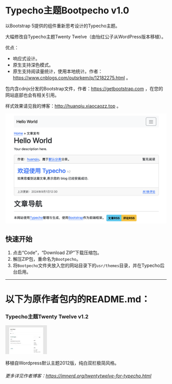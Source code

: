 # Typecho主题Bootpecho v1.0

以Bootstrap 5提供的组件重新思考设计的Typecho主题。

大幅修改自Typecho主题Twenty Twelve（由怡红公子从WordPress版本移植）。

优点：

- 响应式设计。
- 原生支持深色模式。
- 原生支持阅读量统计，使用本地统计。作者：https://www.cnblogs.com/outsrkem/p/12182275.html 。

包内含cdnjs分发的Bootstrap文件，作者：https://getbootstrap.com ，在您的网站底部也会有相关引用。

样式效果请见我的博客：http://huanqiu.xiaocaozz.top 。

![screenshot](screenshot.png)

## 快速开始

1. 点击“Code”，“Download ZIP”下载压缩包。
2. 解压ZIP包，重命名为`Bootpecho`。
3. 将`Bootpecho`文件夹放入您的网站目录下的`usr/themes`目录，并在Typecho后台启用。

---

# 以下为原作者包内的README.md：

### Typecho主题Twenty Twelve v1.2

![screenshot](legacy_screenshot.png)

移植自Wordpress默认主题2012版，纯白双栏极简风格。

###### 更多详见作者博客：https://imnerd.org/twentytwelve-for-typecho.html
